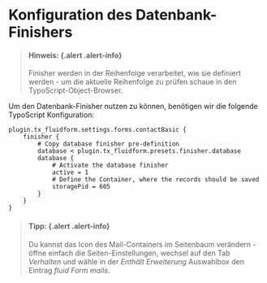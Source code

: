 # Konfiguration des Datenbank-Finishers

>   #### Hinweis: {.alert .alert-info}
>
>   Finisher werden in der Reihenfolge verarbeitet, wie sie definiert werden - um die aktuelle Reihenfolge zu prüfen schaue in den TypoScript-Object-Browser.


Um den Datenbank-Finisher nutzen zu können, benötigen wir die folgende TypoScript Konfiguration:

```typo3_typoscript
plugin.tx_fluidform.settings.forms.contactBasic {
    finisher {
        # Copy database finisher pre-definition
        database < plugin.tx_fluidform.presets.finisher.database
        database {
            # Activate the database finisher
            active = 1
            # Define the Container, where the records should be saved
            storagePid = 605
        }
    }
}
```

>	#### Tipp: {.alert .alert-info}
>
>   Du kannst das Icon des Mail-Containers im Seitenbaum verändern - öffne einfach die Seiten-Einstellungen, wechsel auf den Tab *Verhalten* und wähle in der *Enthält Erweiterung* Auswahlbox den Eintrag *fluid Form mails*.
